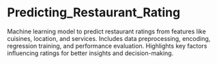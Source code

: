 # Predicting_Restaurant_Rating
Machine learning model to predict restaurant ratings from features like cuisines, location, and services. Includes data preprocessing, encoding, regression training, and performance evaluation. Highlights key factors influencing ratings for better insights and decision-making.
